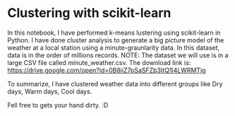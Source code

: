 # Clustering with scikit-learn
In this notebook, I have performed k-means lustering using scikit-learn in Python.
I have done cluster analysis to generate a big picture model of the weather at a local station using a minute-graunlarity data. In this dataset, data is in the order of millions records. 
NOTE: The dataset we will use is in a large CSV file called minute_weather.csv. The download link is: https://drive.google.com/open?id=0B8iiZ7pSaSFZb3ItQ1l4LWRMTjg


To summarize, I have clustered weather data into different groups like Dry days, Warm days, Cool days.

Fell free to gets your hand dirty. :D

